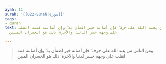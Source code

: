 ```yaml
---
ayah: 11
surah: '[[022-Surah|سورة]]'
tags:
- quran
text: ومن الناس من يعبد الله على حرف ۖ فإن أصابه خير اطمأن به ۖ وإن أصابته فتنة انقلب
  على وجهه خسر الدنيا والآخرة ۚ ذلك هو الخسران المبين

---
```

> ومن الناس من يعبد الله على حرف ۖ فإن أصابه خير اطمأن به ۖ وإن أصابته فتنة انقلب على وجهه خسر الدنيا والآخرة ۚ ذلك هو الخسران المبين
